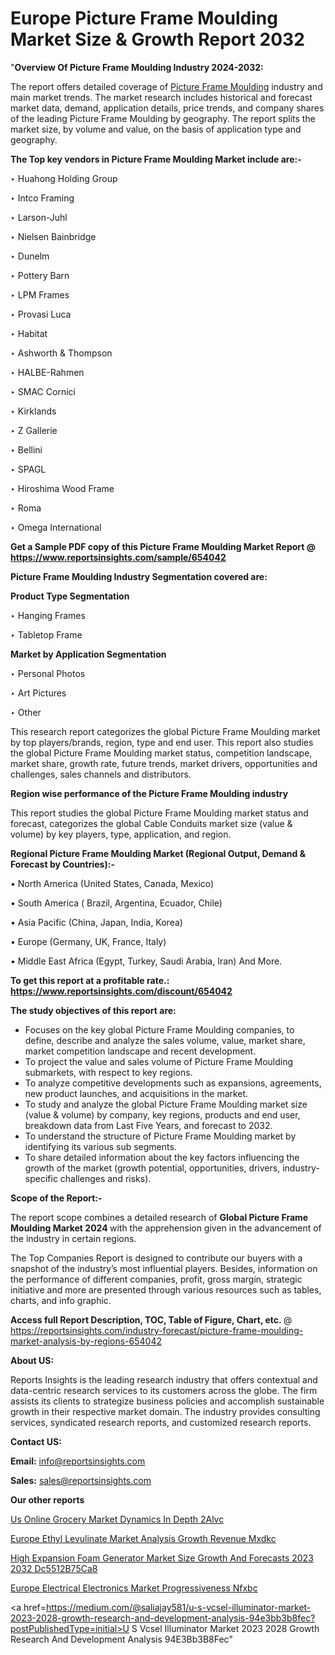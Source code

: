 # Europe Picture Frame Moulding Market Size & Growth Report 2032

"<strong>Overview Of Picture Frame Moulding Industry 2024-2032:</strong>

The report offers detailed coverage of <a href=https://www.reportsinsights.com/sample/654042>Picture Frame Moulding</a> industry and main market trends. The market research includes historical and forecast market data, demand, application details, price trends, and company shares of the leading Picture Frame Moulding by geography. The report splits the market size, by volume and value, on the basis of application type and geography.

<strong>The Top key vendors in Picture Frame Moulding Market include are:- </strong>

‣ Huahong Holding Group

‣ Intco Framing

‣ Larson-Juhl

‣ Nielsen Bainbridge

‣ Dunelm

‣ Pottery Barn

‣ LPM Frames

‣ Provasi Luca

‣ Habitat

‣ Ashworth & Thompson

‣ HALBE-Rahmen

‣ SMAC Cornici

‣ Kirklands

‣ Z Gallerie

‣ Bellini

‣ SPAGL

‣ Hiroshima Wood Frame

‣ Roma

‣ Omega International

<strong>Get a Sample PDF copy of this Picture Frame Moulding Market Report </strong><strong>@ <a href=https://www.reportsinsights.com/sample/654042 style=color:#0000ff;>https://www.reportsinsights.com/sample/654042</a> </strong>

<strong>Picture Frame Moulding Industry Segmentation covered are:</strong>

<strong>Product Type Segmentation</strong>

‣ Hanging Frames

‣ Tabletop Frame

<strong>Market by Application Segmentation</strong>

‣ Personal Photos

‣ Art Pictures

‣ Other

This research report categorizes the global Picture Frame Moulding market by top players/brands, region, type and end user. This report also studies the global Picture Frame Moulding market status, competition landscape, market share, growth rate, future trends, market drivers, opportunities and challenges, sales channels and distributors.

<strong>Region wise performance of the Picture Frame Moulding industry</strong><strong> </strong>

This report studies the global Picture Frame Moulding market status and forecast, categorizes the global Cable Conduits market size (value &amp; volume) by key players, type, application, and region. 

<strong>Regional Picture Frame Moulding Market (Regional Output, Demand &amp; Forecast by Countries):-</strong>

• North America (United States, Canada, Mexico)

• South America ( Brazil, Argentina, Ecuador, Chile)

• Asia Pacific (China, Japan, India, Korea)

• Europe (Germany, UK, France, Italy)

• Middle East Africa (Egypt, Turkey, Saudi Arabia, Iran) And More.

<strong>To get this report at a profitable rate.: <a href=https://www.reportsinsights.com/discount/654042 style=color:#0000ff;>https://www.reportsinsights.com/discount/654042</a></strong>

<strong>The study objectives of this report are:</strong>
<ul>
  <li>Focuses on the key global Picture Frame Moulding companies, to define, describe and analyze the sales volume, value, market share, market competition landscape and recent development.</li>
  <li>To project the value and sales volume of Picture Frame Moulding submarkets, with respect to key regions.</li>
  <li>To analyze competitive developments such as expansions, agreements, new product launches, and acquisitions in the market.</li>
  <li>To study and analyze the global Picture Frame Moulding market size (value &amp; volume) by company, key regions, products and end user, breakdown data from Last Five Years, and forecast to 2032.</li>
  <li>To understand the structure of Picture Frame Moulding market by identifying its various sub segments.</li>
  <li>To share detailed information about the key factors influencing the growth of the market (growth potential, opportunities, drivers, industry-specific challenges and risks).</li>
</ul>
<strong>Scope of the Report:-</strong><strong> </strong>

The report scope combines a detailed research of <strong>Global Picture Frame Moulding Market 2024 </strong>with the apprehension given in the advancement of the industry in certain regions.

The Top Companies Report is designed to contribute our buyers with a snapshot of the industry’s most influential players. Besides, information on the performance of different companies, profit, gross margin, strategic initiative and more are presented through various resources such as tables, charts, and info graphic.

<strong>Access full Report Description, TOC, Table of Figure, Chart, etc. </strong>@   <a href=https://reportsinsights.com/industry-forecast/picture-frame-moulding-market-analysis-by-regions-654042 style=color:#0000ff;>https://reportsinsights.com/industry-forecast/picture-frame-moulding-market-analysis-by-regions-654042</a>

<strong>About US:</strong>

Reports Insights is the leading research industry that offers contextual and data-centric research services to its customers across the globe. The firm assists its clients to strategize business policies and accomplish sustainable growth in their respective market domain. The industry provides consulting services, syndicated research reports, and customized research reports.

<strong>Contact US:</strong>

<p class=""""><b>Email:</b> <a href=mailto:info@reportsinsights.com>info@reportsinsights.com</a></p>
<p class=""""><b>Sales:</b> <a href=mailto:sales@reportsinsights.com>sales@reportsinsights.com</a></p>

<strong>Our other reports</strong>

<a href=https://www.linkedin.com/pulse/us-online-grocery-market-dynamics-in-depth-2alvc/>Us Online Grocery Market Dynamics In Depth 2Alvc</a>

<a href=https://www.linkedin.com/pulse/europe-ethyl-levulinate-market-analysis-growth-revenue-mxdkc/>Europe Ethyl Levulinate Market Analysis Growth Revenue Mxdkc</a>

<a href=https://medium.com/@reportinsights.ja/high-expansion-foam-generator-market-size-growth-and-forecasts-2023-2032-dc5512b75ca8>High Expansion Foam Generator Market Size Growth And Forecasts 2023 2032 Dc5512B75Ca8</a>

<a href=https://www.linkedin.com/pulse/europe-electrical-electronics-market-progressiveness-nfxbc/>Europe Electrical Electronics Market Progressiveness Nfxbc</a>

<a href=https://medium.com/@saliajay581/u-s-vcsel-illuminator-market-2023-2028-growth-research-and-development-analysis-94e3bb3b8fec?postPublishedType=initial>U S Vcsel Illuminator Market 2023 2028 Growth Research And Development Analysis 94E3Bb3B8Fec</a>"
